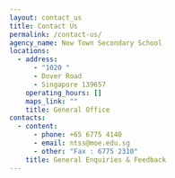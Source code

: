 ```yaml
---
layout: contact_us
title: Contact Us
permalink: /contact-us/
agency_name: New Town Secondary School
locations:
  - address:
      - "1020 "
      - Dover Road
      - Singapore 139657
    operating_hours: []
    maps_link: ""
    title: General Office
contacts:
  - content:
      - phone: +65 6775 4140
      - email: ntss@moe.edu.sg
      - other: "Fax : 6775 2310"
    title: General Enquiries & Feedback
---
```


